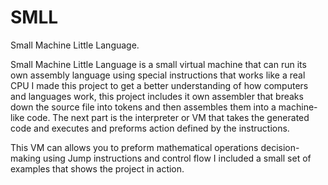 # SMLL

Small Machine Little Language.

Small Machine Little Language is a small virtual machine that can run its own assembly language using special instructions that works like a real CPU
I made this project to get a better understanding of how computers and languages work, this project includes it own assembler that breaks down the source file into tokens and then assembles them into a machine-like code. The next part is the interpreter or VM that takes the generated code and executes and preforms action defined by the instructions.

This VM can allows you to preform mathematical operations decision-making using Jump instructions and control flow I included a small set of examples that shows the project in action.

